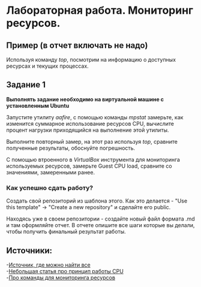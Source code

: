 # Лабораторная работа. Мониторинг ресурсов.
## Пример (в отчет включать не надо)
Используя команду *top*, посмотрим на информацию о доступных ресурсах и текущих процессах.  


## Задание 1
**Выполнять задание необходимо на виртуальной машине с установленным Ubuntu**  

Запустите утилиту *aafire*, c помощью команды *mpstat* замерьте, как изменится суммарное использование ресурсов CPU, вычислите процент нагрузки приходящийся на выполнение этой утилиты. 

Выполните повторный замер, на этот раз используя *top*, сравните полученные результаты, обоснуйте погрешность.  

С помощью втроенного в *VirtualBox* инструмента для мониторинга используемых ресурсов, замерьте Guest CPU load, сравните со значениями, замеренными ранее.
### Как успешно сдать работу?

Создать свой репозиторий из шаблона этого. Как это делается - "Use this template" -> "Create a new repository" и сделайте его public. 

Находясь уже в своем репозитории - создайте новый файл формата .md и там оформляйте отчет. В отчете опишите все шаги которые вы делали, чтобы получить финальный результат работы.
 
## Источники:
-[Источник, где можно найти все](https://google.com/)   
-[Небольшая статья про принцип работы CPU](https://habr.com/ru/articles/240929/)   
-[Про команды для мониторинга ресурсов](https://www.howtogeek.com/manage-your-linux-system-resources-with-these-terminal-commands/)
